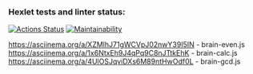 ### Hexlet tests and linter status:
[![Actions Status](https://github.com/oleg3854/frontend-project-44/actions/workflows/hexlet-check.yml/badge.svg)](https://github.com/oleg3854/frontend-project-44/actions)
[![Maintainability](https://api.codeclimate.com/v1/badges/625b498491e245af97a5/maintainability)](https://codeclimate.com/github/oleg3854/frontend-project-44/maintainability)

https://asciinema.org/a/XZMlhJ71gWCVpJ02nwY39I5IN - brain-even.js
https://asciinema.org/a/1x6NtxEh9J4qPq9C8nJTtkEhK - brain-calc.js
https://asciinema.org/a/4UlOSJqviDXs6M89ntHwOdf0L - brain-gcd.js
